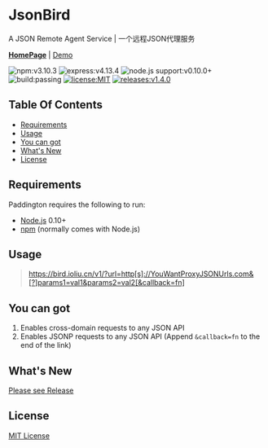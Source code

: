 # JsonBird
A JSON Remote Agent Service | 一个远程JSON代理服务 

**[HomePage](https://bird.ioliu.cn)** | [Demo](https://jsfiddle.net/LNing/duL5Lby7/)

![npm:v3.10.3](https://img.shields.io/badge/npm-v3.10.3-blue.svg)
![express:v4.13.4](https://img.shields.io/badge/express-v4.13.4-blue.svg)
![node.js support:v0.10.0+](https://img.shields.io/badge/node.js%20supports-v0.10.0+-green.svg)
![build:passing](https://img.shields.io/badge/build-passing-green.svg)
[![license:MIT](https://img.shields.io/badge/license-MIT-blue.svg)](/License)
[![releases:v1.4.0](https://img.shields.io/badge/releases-v1.4.0-blue.svg)](https://github.com/xCss/JsonBird/releases)

## Table Of Contents
- [Requirements](#requirements)
- [Usage](#usage)
- [You can got](#you-can-got)
- [What's New](#whats-new)
- [License](#license)  

## Requirements
Paddington requires the following to run:
- [Node.js](https://nodejs.org) 0.10+
- [npm](https://www.npmjs.com/) (normally comes with Node.js)

## Usage
> https://bird.ioliu.cn/v1/?url=http[s]://YouWantProxyJSONUrls.com&[?]params1=val1&params2=val2[&callback=fn]

## You can got
1. Enables cross-domain requests to any JSON API
2. Enables JSONP requests to any JSON API (Append `&callback=fn` to the end of the link)

## What's New
[Please see Release](https://github.com/xCss/JsonBird/releases) 

## License

[MIT License](/License)
